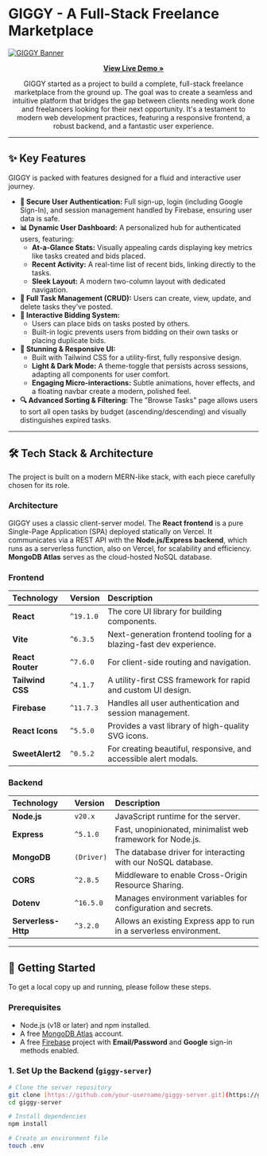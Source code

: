 # GIGGY - A Full-Stack Freelance Marketplace

<a href="https://giggy-client.web.app/" target="_blank">
  <img src="https://raw.githubusercontent.com/tanveefaiyaz/giggy-client/main/public/tasks.jpg" alt="GIGGY Banner"/>
</a>

<p align="center">
  <a href="https://giggy-client.web.app/" target="_blank">
    <strong>View Live Demo »</strong>
  </a>
</p>

<p align="center">
  GIGGY started as a project to build a complete, full-stack freelance marketplace from the ground up. The goal was to create a seamless and intuitive platform that bridges the gap between clients needing work done and freelancers looking for their next opportunity. It's a testament to modern web development practices, featuring a responsive frontend, a robust backend, and a fantastic user experience.
</p>

---

## ✨ Key Features

GIGGY is packed with features designed for a fluid and interactive user journey.

- **🔐 Secure User Authentication:** Full sign-up, login (including Google Sign-In), and session management handled by Firebase, ensuring user data is safe.
- **📊 Dynamic User Dashboard:** A personalized hub for authenticated users, featuring:
  - **At-a-Glance Stats:** Visually appealing cards displaying key metrics like tasks created and bids placed.
  - **Recent Activity:** A real-time list of recent bids, linking directly to the tasks.
  - **Sleek Layout:** A modern two-column layout with dedicated navigation.
- **📝 Full Task Management (CRUD):** Users can create, view, update, and delete tasks they've posted.
- **💸 Interactive Bidding System:**
  - Users can place bids on tasks posted by others.
  - Built-in logic prevents users from bidding on their own tasks or placing duplicate bids.
- **🎨 Stunning & Responsive UI:**
  - Built with Tailwind CSS for a utility-first, fully responsive design.
  - **Light & Dark Mode:** A theme-toggle that persists across sessions, adapting all components for user comfort.
  - **Engaging Micro-interactions:** Subtle animations, hover effects, and a floating navbar create a modern, polished feel.
- **🔍 Advanced Sorting & Filtering:** The "Browse Tasks" page allows users to sort all open tasks by budget (ascending/descending) and visually distinguishes expired tasks.

---

## 🛠️ Tech Stack & Architecture

The project is built on a modern MERN-like stack, with each piece carefully chosen for its role.

### Architecture

GIGGY uses a classic client-server model. The **React frontend** is a pure Single-Page Application (SPA) deployed statically on Vercel. It communicates via a REST API with the **Node.js/Express backend**, which runs as a serverless function, also on Vercel, for scalability and efficiency. **MongoDB Atlas** serves as the cloud-hosted NoSQL database.

### Frontend

| Technology       | Version   | Description                                                         |
| :--------------- | :-------- | :------------------------------------------------------------------ |
| **React**        | `^19.1.0` | The core UI library for building components.                        |
| **Vite**         | `^6.3.5`  | Next-generation frontend tooling for a blazing-fast dev experience. |
| **React Router** | `^7.6.0`  | For client-side routing and navigation.                             |
| **Tailwind CSS** | `^4.1.7`  | A utility-first CSS framework for rapid and custom UI design.       |
| **Firebase**     | `^11.7.3` | Handles all user authentication and session management.             |
| **React Icons**  | `^5.5.0`  | Provides a vast library of high-quality SVG icons.                  |
| **SweetAlert2**  | `^0.5.2`  | For creating beautiful, responsive, and accessible alert modals.    |

### Backend

| Technology          | Version    | Description                                                        |
| :------------------ | :--------- | :----------------------------------------------------------------- |
| **Node.js**         | `v20.x`    | JavaScript runtime for the server.                                 |
| **Express**         | `^5.1.0`   | Fast, unopinionated, minimalist web framework for Node.js.         |
| **MongoDB**         | `(Driver)` | The database driver for interacting with our NoSQL database.       |
| **CORS**            | `^2.8.5`   | Middleware to enable Cross-Origin Resource Sharing.                |
| **Dotenv**          | `^16.5.0`  | Manages environment variables for configuration and secrets.       |
| **Serverless-Http** | `^3.2.0`   | Allows an existing Express app to run in a serverless environment. |

---

## 🚀 Getting Started

To get a local copy up and running, please follow these steps.

### Prerequisites

- Node.js (v18 or later) and npm installed.
- A free [MongoDB Atlas](https://www.mongodb.com/cloud/atlas) account.
- A free [Firebase](https://firebase.google.com/) project with **Email/Password** and **Google** sign-in methods enabled.

### 1. Set Up the Backend (`giggy-server`)

```bash
# Clone the server repository
git clone [https://github.com/your-username/giggy-server.git](https://github.com/your-username/giggy-server.git)
cd giggy-server

# Install dependencies
npm install

# Create an environment file
touch .env
```
